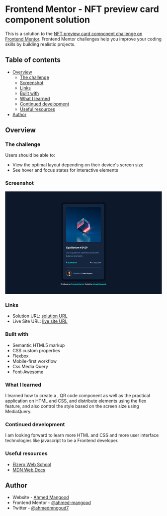 # Frontend Mentor - NFT preview card component solution

This is a solution to the [NFT preview card component challenge on Frontend Mentor](https://www.frontendmentor.io/challenges/nft-preview-card-component-SbdUL_w0U). Frontend Mentor challenges help you improve your coding skills by building realistic projects. 

## Table of contents

- [Overview](#overview)
  - [The challenge](#the-challenge)
  - [Screenshot](#screenshot)
  - [Links](#links)
  - [Built with](#built-with)
  - [What I learned](#what-i-learned)
  - [Continued development](#continued-development)
  - [Useful resources](#useful-resources)
- [Author](#author)

## Overview

### The challenge

Users should be able to:

- View the optimal layout depending on their device's screen size
- See hover and focus states for interactive elements

### Screenshot

![](images/screenshot01.png)

### Links

- Solution URL: [solution URL](https://github.com/ahmed-mangood/Front-End-Mentor-04)
- Live Site URL: [live site URL](https://ahmed-mangood.github.io/Front-End-Mentor-04)

### Built with

- Semantic HTML5 markup
- CSS custom properties
- Flexbox
- Mobile-first workflow
- Css Media Query
- Font-Awesome
### What I learned

I learned how to create a , QR code component as well as the practical application on HTML and CSS, and distribute elements using the flex feature, and also control the style based on the screen size using MediaQuery.

### Continued development

I am looking forward to learn more HTML and CSS and more user interface technologies like javascript to be a Frontend developer.

### Useful resources

- [Elzero Web School](https://www.youtube.com/c/ElzeroInfo)
- [MDN Web Docs](https://developer.mozilla.org)

## Author

- Website - [Ahmed Mangood](https://github.com/ahmed-mangood)
- Frontend Mentor - [@ahmed-mangood](https://www.frontendmentor.io/profile/ahmed-mangood)
- Twitter - [@ahmedmngoud7](https://twitter.com/ahmedmngoud7)